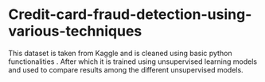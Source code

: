 # Credit-card-fraud-detection-using-various-techniques
This dataset is taken from Kaggle and is cleaned using basic python functionalities . After which it is trained using unsupervised learning models and used to compare results among the different  unsupervised models. 
